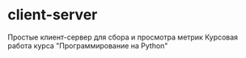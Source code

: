 # client-server
Простые клиент-сервер для сбора и просмотра метрик
Курсовая работа курса "Программирование на Python"
